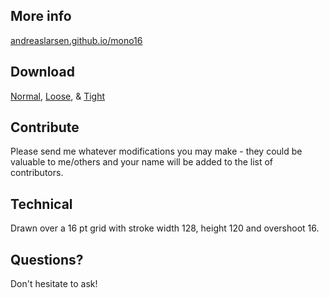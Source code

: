 ## More info
[andreaslarsen.github.io/mono16](http://andreaslarsen.github.io/mono16)

## Download
[Normal](https://github.com/andreaslarsen/mono16/blob/master/Mono16-Normal.ttf?raw=true), [Loose](https://github.com/andreaslarsen/mono16/blob/master/Mono16-Loose.ttf?raw=true),  & [Tight](https://github.com/andreaslarsen/mono16/blob/master/Mono16-Tight.ttf?raw=true)

## Contribute
Please send me whatever modifications you may make - they could be valuable to me/others and your name will be added to the list of contributors.

## Technical
Drawn over a 16 pt grid with stroke width 128, height 120 and overshoot 16.

## Questions?
Don't hesitate to ask!
